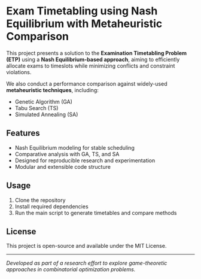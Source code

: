 # Exam Timetabling using Nash Equilibrium with Metaheuristic Comparison

This project presents a solution to the **Examination Timetabling Problem (ETP)** using a **Nash Equilibrium-based approach**, aiming to efficiently allocate exams to timeslots while minimizing conflicts and constraint violations.

We also conduct a performance comparison against widely-used **metaheuristic techniques**, including:

- Genetic Algorithm (GA)  
- Tabu Search (TS)  
- Simulated Annealing (SA)

## Features

- Nash Equilibrium modeling for stable scheduling
- Comparative analysis with GA, TS, and SA
- Designed for reproducible research and experimentation
- Modular and extensible code structure

## Usage

1. Clone the repository
2. Install required dependencies
3. Run the main script to generate timetables and compare methods

## License

This project is open-source and available under the MIT License.

---

*Developed as part of a research effort to explore game-theoretic approaches in combinatorial optimization problems.*
